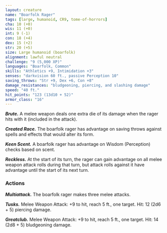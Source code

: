```yaml
---
layout: creature
name: "Boarfolk Rager"
tags: [large, humanoid, CR9, tome-of-horrors]
cha: 10 (+0)
wis: 11 (+0)
int: 9 (-1)
con: 18 (+4)
dex: 15 (+2)
str: 20 (+5)
size: Large humanoid (boarfolk)
alignment: lawful neutral
challenge: "9 (5,000 XP)"
languages: "Boarfolk, Common"
skills: "Athletics +9, Intimidation +3"
senses: "darkvision 60 ft., passive Perception 10"
saving_throws: "Str +9, Dex +6, Con +8"
damage_resistances: "bludgeoning, piercing, and slashing damage"
speed: "40 ft."
hit_points: "123 (13d10 + 52)"
armor_class: "16"
---
```


***Brute.*** A melee weapon deals one extra die of its damage when the
rager hits with it (included in the attack).

***Created Race.*** The boarfolk rager has advantage on saving throws
against spells and effects that would alter its form.

***Keen Scent.*** A boarfolk rager has advantage on Wisdom (Perception)
checks based on scent.

***Reckless.*** At the start of its turn, the rager can gain advantage on all
melee weapon attack rolls during that turn, but attack rolls against it have
advantage until the start of its next turn.

### Actions

***Multiattack.*** The boarfolk rager makes three melee attacks.

***Tusks.*** Melee Weapon Attack: +9 to hit, reach 5 ft., one target. Hit: 12
(2d6 + 5) piercing damage.

***Greatclub.*** Melee Weapon Attack: +9 to hit, reach 5 ft., one target. Hit:
14 (2d8 + 5) bludgeoning damage.
